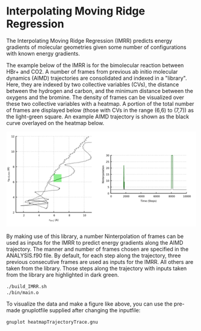 # Interpolating Moving Ridge Regression

The Interpolating Moving Ridge Regression (IMRR) predicts energy gradients of molecular geometries given some number of configurations with known energy gradients.

The example below of the IMRR is for the bimolecular reaction between HBr+ and CO2.
A number of frames from previous ab initio molecular dynamics (AIMD) trajectories are consolidated and indexed in a "library".
Here, they are indexed by two collective variables (CVs), the distance between the hydrogen and carbon, and the minimum distance between the oxygens and the bromine. The density of frames can be visualized over these two collective variables with a heatmap.
A portion of the total number of frames are displayed below (those with CVs in the range (6,6) to (7,7)) as the light-green square.
An example AIMD trajectory is shown as the black curve overlayed on the heatmap below.

![Alt text](heatmapTrajectoryTrace.png?raw=true "Example Trajectory")

By making use of this library, a number Ninterpolation of frames can be used as inputs for the IMRR to predict energy gradients along the AIMD trajectory. The manner and number of frames chosen are specified in the ANALYSIS.f90 file. By default, for each step along the trajectory, three previous consecutive frames are used as inputs for the IMRR. All others are taken from the library. Those steps along the trajectory with inputs taken from the library are highlighted in dark green.

```
./build_IMRR.sh
./bin/main.o
```
To visualize the data and make a figure like above, you can use the pre-made gnuplotfile supplied after changing the inputfile:
```
gnuplot heatmapTrajectoryTrace.gnu
```
